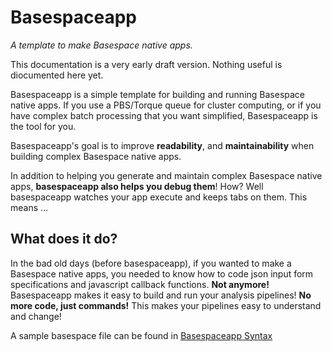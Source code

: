 # Basespaceapp

*A template to make Basespace native apps.*

This documentation is a very early draft version. Nothing useful is diocumented here yet.

Basespaceapp is a simple template for building and running Basespace native apps. If you use a PBS/Torque queue for cluster computing, or if you have complex batch processing that you want simplified, Basespaceapp is the tool for you.

Basespaceapp's goal is to improve **readability**, and **maintainability** when building complex Basespace native apps.

In addition to helping you generate and maintain complex Basespace native apps, **basespaceapp also helps you debug them**! How? Well basespaceapp watches your app execute and keeps tabs on them. This means ...


## What does it do?

In the bad old days (before basespaceapp), if you wanted to make a Basespace native apps, you needed to know how to code json input form specifications and javascript callback functions. **Not anymore!** Basespaceapp makes it easy to build and run your analysis pipelines! **No more code, just commands!** This makes your pipelines easy to understand and change!

A sample basespace file can be found in [Basespaceapp Syntax](what_is_basespace.html)

